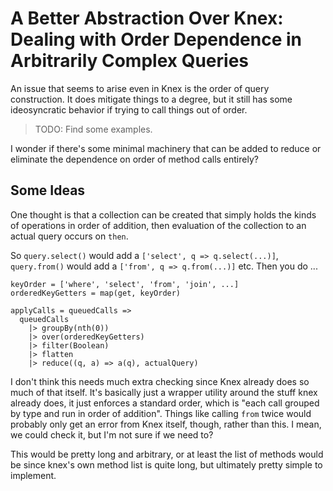 A Better Abstraction Over Knex: Dealing with Order Dependence in Arbitrarily Complex Queries
============================================================================================

An issue that seems to arise even in Knex is the order of query construction.  It does mitigate things to a degree, but it still has some ideosyncratic behavior if trying to call things out of order.

> TODO: Find some examples.

I wonder if there's some minimal machinery that can be added to reduce or eliminate the dependence on order of method calls entirely?



## Some Ideas

One thought is that a collection can be created that simply holds the kinds of operations in order of addition, then evaluation of the collection to an actual query occurs on `then`.

So `query.select()` would add a `['select', q => q.select(...)]`, `query.from()` would add a `['from', q => q.from(...)]` etc.  Then you do ...

```
keyOrder = ['where', 'select', 'from', 'join', ...]
orderedKeyGetters = map(get, keyOrder)

applyCalls = queuedCalls =>
  queuedCalls
    |> groupBy(nth(0))
    |> over(orderedKeyGetters)
    |> filter(Boolean)
    |> flatten
    |> reduce((q, a) => a(q), actualQuery)
```

I don't think this needs much extra checking since Knex already does so much of that itself.  It's basically just a wrapper utility around the stuff knex already does, it just enforces a standard order, which is "each call grouped by type and run in order of addition".  Things like calling `from` twice would probably only get an error from Knex itself, though, rather than this.  I mean, we could check it, but I'm not sure if we need to?

This would be pretty long and arbitrary, or at least the list of methods would be since knex's own method list is quite long, but ultimately pretty simple to implement.
